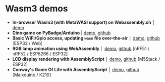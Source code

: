 # Wasm3 demos

- **In-browser Wasm3 (with MetaWASI support) on Webassembly.sh** │ [demo](https://webassembly.sh/?run-command=wasm3)
- **Dino game on PyBadge/Arduino** | [demo](https://twitter.com/vshymanskyy/status/1345048053041029121), [github](https://github.com/wasm3/wasm3-arduino/tree/master/examples/Wasm_PyBadge_Dino)
- **Basic WiFi/Gpio access, updating `wasm` file over-the-air** │ [demo](https://twitter.com/alvaroviebrantz/status/1221618910803513344), [github](https://github.com/alvarowolfx/wasm-arduino-wifi) [ESP32 / Web] 
- **RGB lamp animation using WebAssembly** │ [demo](https://twitter.com/wasm3_engine/status/1222835097289752576), [github](https://github.com/vshymanskyy/Wasm3_RGB_Lamp) [nRF51 / nRF52 / ESP8266 / ESP32]
- **LCD display rendering with AssemblyScript** │ [demo](https://twitter.com/h1romas4/status/1228581467850100736), [github](https://github.com/h1romas4/m5stack-wasm3-testing) [M5Stack / ESP32]
- **Conway's Game Of Life with AssemblyScript** │ [demo](https://www.youtube.com/watch?v=Hc2sbhGMrig), [github](https://github.com/h1romas4/maixduino-wasm3-testing) [Maixduino / K210]

